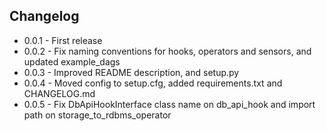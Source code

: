 ## Changelog
- 0.0.1 - First release
- 0.0.2 - Fix naming conventions for hooks, operators and sensors, and updated example_dags
- 0.0.3 - Improved README description, and setup.py
- 0.0.4 - Moved config to setup.cfg, added requirements.txt and CHANGELOG.md
- 0.0.5 - Fix DbApiHookInterface class name on db_api_hook and import path on storage_to_rdbms_operator